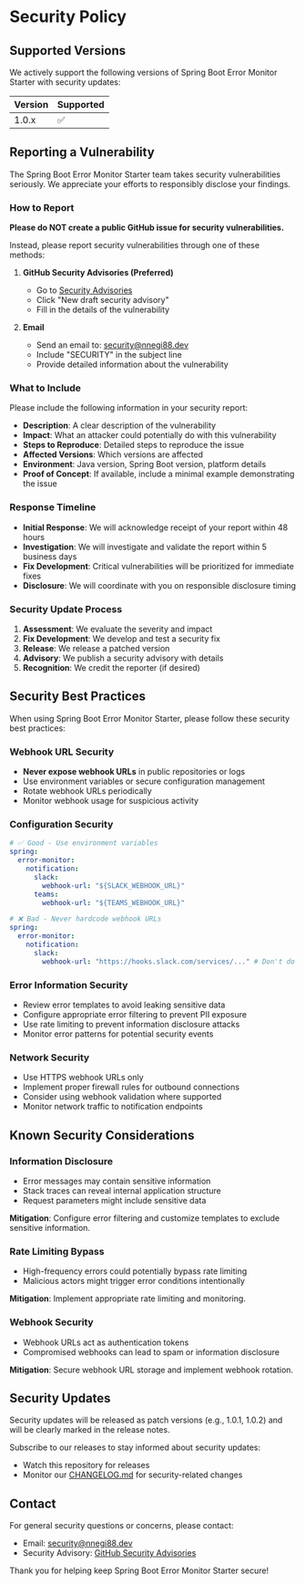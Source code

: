 # Security Policy

## Supported Versions

We actively support the following versions of Spring Boot Error Monitor Starter with security updates:

| Version | Supported          |
| ------- | ------------------ |
| 1.0.x   | :white_check_mark: |

## Reporting a Vulnerability

The Spring Boot Error Monitor Starter team takes security vulnerabilities seriously. We appreciate your efforts to responsibly disclose your findings.

### How to Report

**Please do NOT create a public GitHub issue for security vulnerabilities.**

Instead, please report security vulnerabilities through one of these methods:

1. **GitHub Security Advisories (Preferred)**
   - Go to [Security Advisories](https://github.com/nnegi88/spring-boot-error-monitor-starter/security/advisories/new)
   - Click "New draft security advisory"
   - Fill in the details of the vulnerability

2. **Email**
   - Send an email to: [security@nnegi88.dev](mailto:security@nnegi88.dev)
   - Include "SECURITY" in the subject line
   - Provide detailed information about the vulnerability

### What to Include

Please include the following information in your security report:

- **Description**: A clear description of the vulnerability
- **Impact**: What an attacker could potentially do with this vulnerability
- **Steps to Reproduce**: Detailed steps to reproduce the issue
- **Affected Versions**: Which versions are affected
- **Environment**: Java version, Spring Boot version, platform details
- **Proof of Concept**: If available, include a minimal example demonstrating the issue

### Response Timeline

- **Initial Response**: We will acknowledge receipt of your report within 48 hours
- **Investigation**: We will investigate and validate the report within 5 business days
- **Fix Development**: Critical vulnerabilities will be prioritized for immediate fixes
- **Disclosure**: We will coordinate with you on responsible disclosure timing

### Security Update Process

1. **Assessment**: We evaluate the severity and impact
2. **Fix Development**: We develop and test a security fix
3. **Release**: We release a patched version
4. **Advisory**: We publish a security advisory with details
5. **Recognition**: We credit the reporter (if desired)

## Security Best Practices

When using Spring Boot Error Monitor Starter, please follow these security best practices:

### Webhook URL Security
- **Never expose webhook URLs** in public repositories or logs
- Use environment variables or secure configuration management
- Rotate webhook URLs periodically
- Monitor webhook usage for suspicious activity

### Configuration Security
```yaml
# ✅ Good - Use environment variables
spring:
  error-monitor:
    notification:
      slack:
        webhook-url: "${SLACK_WEBHOOK_URL}"
      teams:
        webhook-url: "${TEAMS_WEBHOOK_URL}"

# ❌ Bad - Never hardcode webhook URLs
spring:
  error-monitor:
    notification:
      slack:
        webhook-url: "https://hooks.slack.com/services/..." # Don't do this!
```

### Error Information Security
- Review error templates to avoid leaking sensitive data
- Configure appropriate error filtering to prevent PII exposure
- Use rate limiting to prevent information disclosure attacks
- Monitor error patterns for potential security events

### Network Security
- Use HTTPS webhook URLs only
- Implement proper firewall rules for outbound connections
- Consider using webhook validation where supported
- Monitor network traffic to notification endpoints

## Known Security Considerations

### Information Disclosure
- Error messages may contain sensitive information
- Stack traces can reveal internal application structure
- Request parameters might include sensitive data

**Mitigation**: Configure error filtering and customize templates to exclude sensitive information.

### Rate Limiting Bypass
- High-frequency errors could potentially bypass rate limiting
- Malicious actors might trigger error conditions intentionally

**Mitigation**: Implement appropriate rate limiting and monitoring.

### Webhook Security
- Webhook URLs act as authentication tokens
- Compromised webhooks can lead to spam or information disclosure

**Mitigation**: Secure webhook URL storage and implement webhook rotation.

## Security Updates

Security updates will be released as patch versions (e.g., 1.0.1, 1.0.2) and will be clearly marked in the release notes. 

Subscribe to our releases to stay informed about security updates:
- Watch this repository for releases
- Monitor our [CHANGELOG.md](CHANGELOG.md) for security-related changes

## Contact

For general security questions or concerns, please contact:
- Email: [security@nnegi88.dev](mailto:security@nnegi88.dev)
- Security Advisory: [GitHub Security Advisories](https://github.com/nnegi88/spring-boot-error-monitor-starter/security/advisories)

Thank you for helping keep Spring Boot Error Monitor Starter secure!